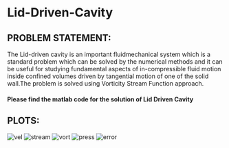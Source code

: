 # Lid-Driven-Cavity
## PROBLEM STATEMENT:
The Lid-driven cavity is an important fluidmechanical system which is a standard problem
which can be solved by the numerical methods and it can be useful for studying fundamental
aspects of in-compressible fluid motion inside confined volumes driven by tangential motion
of one of the solid wall.The problem is solved using Vorticity Stream Function approach.
#### Please find the matlab code for the solution of Lid Driven Cavity

## PLOTS:
![vel](https://user-images.githubusercontent.com/64247956/85943728-813c7780-b94f-11ea-9651-c671a0fbf3a1.jpg)
![stream](https://user-images.githubusercontent.com/64247956/85943726-800b4a80-b94f-11ea-88b6-e8afab0989b6.jpg)
![vort](https://user-images.githubusercontent.com/64247956/85943729-81d50e00-b94f-11ea-9164-0ad636483b24.jpg)
![press](https://user-images.githubusercontent.com/64247956/85943724-7f72b400-b94f-11ea-8cf3-96ee706bedc3.jpg)
![error](https://user-images.githubusercontent.com/64247956/85943721-7da8f080-b94f-11ea-81c2-e651494d18e1.jpg)
